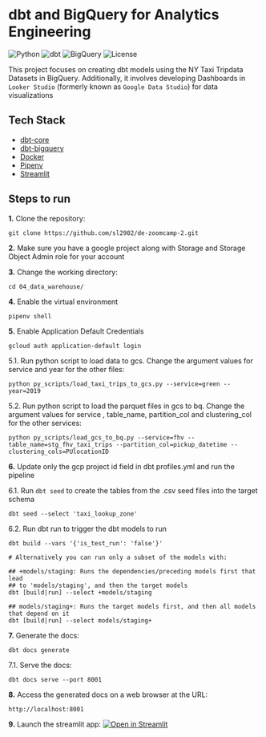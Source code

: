 # dbt and BigQuery for Analytics Engineering

![Python](https://img.shields.io/badge/Python-3.8-4B8BBE.svg?style=flat&logo=python&logoColor=FFD43B&labelColor=306998)
![dbt](https://img.shields.io/badge/dbt-1.7-262A38?style=flat&logo=dbt&logoColor=FF6849&labelColor=262A38)
![BigQuery](https://img.shields.io/badge/BigQuery-3772FF?style=flat&logo=googlebigquery&logoColor=white&labelColor=3772FF)
![License](https://img.shields.io/badge/license-CC--BY--SA--4.0-31393F?style=flat&logo=creativecommons&logoColor=black&labelColor=white)

This project focuses on creating dbt models using the NY Taxi Tripdata Datasets in BigQuery. Additionally, it involves developing Dashboards in `Looker Studio` (formerly known as `Google Data Studio`) for data visualizations


## Tech Stack
- [dbt-core](https://github.com/dbt-labs/dbt-core)
- [dbt-bigquery](https://docs.getdbt.com/reference/warehouse-setups/bigquery-setup)
- [Docker](https://docs.docker.com/get-docker/)
- [Pipenv](https://pipenv.pypa.io/en/latest/)
- [Streamlit](https://streamlit.io/)


## Steps to run

**1.** Clone the repository:
```shell
git clone https://github.com/sl2902/de-zoomcamp-2.git
```

**2.** Make sure you have a google project along with Storage and Storage Object Admin role for your account


**3.** Change the working directory:
```shell
cd 04_data_warehouse/
```

**4.** Enable the virtual environment
```shell
pipenv shell
```

**5.** Enable Application Default Credentials
```shell
gcloud auth application-default login
``` 

5.1. Run python script to load data to gcs. Change the argument values for service and year for the other files:

```shell
python py_scripts/load_taxi_trips_to_gcs.py --service=green --year=2019
```

5.2. Run python script to load the parquet files in gcs to bq. Change the argument values for service , table_name, partition_col and clustering_col for the other services:

```shell
python py_scripts/load_gcs_to_bq.py --service=fhv --table_name=stg_fhv_taxi_trips --partition_col=pickup_datetime --clustering_cols=PUlocationID
```

**6.** Update only the gcp project id field in dbt profiles.yml and run the pipeline


6.1. Run `dbt seed` to create the tables from the .csv seed files into the target schema
```shell
dbt seed --select 'taxi_lookup_zone'
```

6.2. Run dbt run to trigger the dbt models to run
```shell
dbt build --vars '{'is_test_run': 'false'}'

# Alternatively you can run only a subset of the models with:

## +models/staging: Runs the dependencies/preceding models first that lead 
## to 'models/staging', and then the target models
dbt [build|run] --select +models/staging

## models/staging+: Runs the target models first, and then all models that depend on it
dbt [build|run] --select models/staging+
```


**7.** Generate the docs:
```shell
dbt docs generate
```

7.1. Serve the docs:
```shell
dbt docs serve --port 8001
```

**8.** Access the generated docs on a web browser at the URL:
```shell
http://localhost:8001
```

**9.** Launch the streamlit app:
[![Open in Streamlit](https://static.streamlit.io/badges/streamlit_badge_black_white.svg)](https://de-zoomcamp-2-kxtdhy8nz5pdvwmjbmyzab.streamlit.app/)